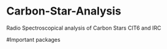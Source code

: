 # Carbon-Star-Analysis
Radio Spectroscopical analysis of Carbon Stars CIT6 and IRC 

#Important packages 
